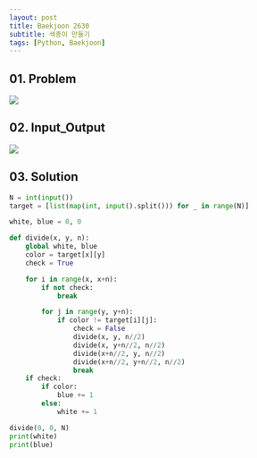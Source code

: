 ```yaml
---
layout: post
title: Baekjoon 2630
subtitle: 색종이 만들기
tags: [Python, Baekjoon]
---
```


## 01. Problem

<img src="https://github.com/WoojinJeonkr/WoojinJeonkr.github.io/blob/main/assets/images/post_image/baekjoon/baekjoon_2630_problem.png?raw=true">

## 02. Input_Output

<img src="https://github.com/WoojinJeonkr/WoojinJeonkr.github.io/blob/main/assets/images/post_image/baekjoon/baekjoon_2630_input_output.png?raw=true">

## 03. Solution

```Python
N = int(input())
target = [list(map(int, input().split())) for _ in range(N)]

white, blue = 0, 0

def divide(x, y, n):
    global white, blue
    color = target[x][y]
    check = True

    for i in range(x, x+n):
        if not check:
            break

        for j in range(y, y+n):
            if color != target[i][j]:
                check = False
                divide(x, y, n//2)
                divide(x, y+n//2, n//2)
                divide(x+n//2, y, n//2)
                divide(x+n//2, y+n//2, n//2)
                break
    if check:
        if color:
            blue += 1
        else:
            white += 1

divide(0, 0, N)
print(white)
print(blue)
```
